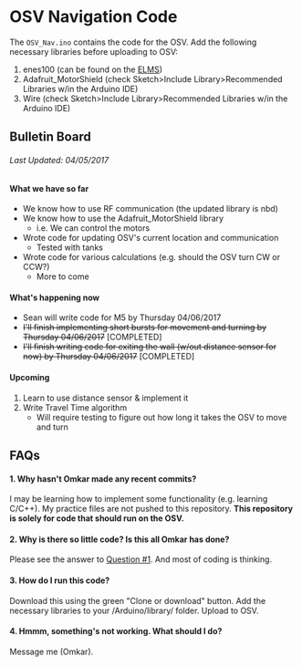 # OSV Navigation Code


The `OSV_Nav.ino` contains the code for the OSV. Add the following necessary
libraries before uploading to OSV:
1. enes100 (can be found on the [ELMS](https://myelms.umd.edu/courses/1223708/files/folder/Arduino%20Files))
2. Adafruit_MotorShield (check Sketch>Include Library>Recommended Libraries w/in
    the Arduino IDE)
3. Wire (check Sketch>Include Library>Recommended Libraries w/in
    the Arduino IDE)

## Bulletin Board
###### *Last Updated: 04/05/2017*

#### What we have so far
* We know how to use RF communication (the updated library is nbd)
* We know how to use the Adafruit_MotorShield library
    * i.e. We can control the motors
* Wrote code for updating OSV's current location and communication
    * Tested with tanks
* Wrote code for various calculations (e.g. should the OSV turn CW or CCW?)
    * More to come

#### What's happening now
* Sean will write code for M5 by Thursday 04/06/2017
* ~~I'll finish implementing short bursts for movement and turning by Thursday 04/06/2017~~ [COMPLETED]
* ~~I'll finish writing code for exiting the wall (w/out distance sensor for now) by Thursday 04/06/2017~~ [COMPLETED]

#### Upcoming
1. Learn to use distance sensor & implement it
2. Write Travel Time algorithm
    * Will require testing to figure out how long it takes the OSV to move and turn

## FAQs

#### 1. Why hasn't Omkar made any recent commits?
I may be learning how to implement some functionality (e.g. learning C/C++).
My practice files are not pushed to this repository. <b>This repository is
solely for code that should run on the OSV.</b>

#### 2. Why is there so little code? Is this all Omkar has done?
Please see the answer to [Question #1](https://github.com/konaraddio/OSV_Nav#1-why-hasnt-omkar-made-any-recent-commits).
And most of coding is thinking.

#### 3. How do I run this code?
Download this using the green "Clone or download" button. Add the necessary
libraries to your /Arduino/library/ folder. Upload to OSV.

#### 4. Hmmm, something's not working. What should I do?
Message me (Omkar).
